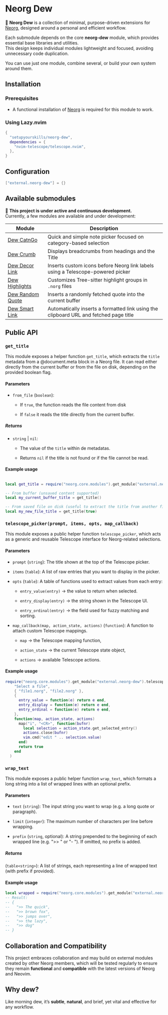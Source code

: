 # Neorg Dew

🌿 **Neorg Dew** is a collection of minimal, purpose-driven extensions for [Neorg](https://github.com/nvim-neorg/neorg), designed around a personal and efficient workflow.

Each submodule depends on the core **neorg-dew** module, which provides essential base libraries and utilities.  
This design keeps individual modules lightweight and focused, avoiding unnecessary code duplication.

You can use just one module, combine several, or build your own system around them.

## Installation

### Prerequisites

- A functional installation of [Neorg](https://github.com/nvim-neorg/neorg) is required for this module to work.

### Using Lazy.nvim

```lua
{
  "setupyourskills/neorg-dew",
  dependencies = {
    "nvim-telescope/telescope.nvim",
  },
}
```

## Configuration

```lua
["external.neorg-dew"] = {}
```

## Available submodules

🚧 **This project is under active and continuous development.**  
Currently, a few modules are available and under development:

| Module            | Description                                                                           |
|-------------------|---------------------------------------------------------------------------------------|
| [Dew CatnGo](https://github.com/setupyourskills/dew-catngo)        | Quick and simple note picker focused on category-based selection                      |
| [Dew Crumb](https://github.com/setupyourskills/dew-crumb)         | Displays breadcrumbs from headings and the Title                                      |
| [Dew Decor Link](https://github.com/setupyourskills/dew-decorlink)    | Inserts custom icons before Neorg link labels using a Telescope-powered picker        |
| [Dew Highlights](https://github.com/setupyourskills/dew-highlights)    | Customizes Tree-sitter highlight groups in `.norg` files                                |
| [Dew Random Quote](https://github.com/setupyourskills/dew-randomquote)  | Inserts a randomly fetched quote into the current buffer                              |
| [Dew Smart Link](https://github.com/setupyourskills/dew-smartlink)    | Automatically inserts a formatted link using the clipboard URL and fetched page title |

## Public API

### `get_title`

This module exposes a helper function `get_title`, which extracts the `title` metadata from a @document.meta block in a Neorg file.
It can read either directly from the current buffer or from the file on disk, depending on the provided boolean flag.

#### Parameters

- `from_file` (`boolean`):

    - If `true`, the function reads the file content from disk 

    - If `false` it reads the title directly from the current buffer.

##### Returns

- `string` | `nil`:

    - The value of the `title` within de metadatas.

    - Returns `nil` if the title is not found or if the file cannot be read.

#### Example usage
```lua

local get_title = require("neorg.core.modules").get_module("external.neorg-dew").get_title()

-- From buffer (unsaved content supported)
local my_current_buffer_title = get_title()

-- From saved file on disk (useful to extract the title from another file)
local my_new_file_title = get_title(true)
```

### `telescope_picker(prompt, items, opts, map_callback)`

This module exposes a public helper function `telescope_picker`, which acts as a generic and reusable Telescope interface for Neorg-related selections.

#### Parameters

- `prompt` (`string`): The title shown at the top of the Telescope picker.

- `items` (`table`): A list of raw entries that you want to display in the picker.

- `opts` (`table`): A table of functions used to extract values from each entry:

    - `entry_value(entry)` → the value to return when selected.

    - `entry_display(entry)` → the string shown in the Telescope UI.

    - `entry_ordinal(entry)` → the field used for fuzzy matching and sorting.

- `map_callback(map, action_state, actions)` (`function`): A function to attach custom Telescope mappings.

    - `map` → the Telescope mapping function,

    - `action_state` → the current Telescope state object,

    - `actions` → available Telescope actions.

#### Example usage

```lua
require("neorg.core.modules").get_module("external.neorg-dew").telescope_picker(
    "Select a file",
    { "file1.norg", "file2.norg" },
    {
      entry_value = function(e) return e end,
      entry_display = function(e) return e end,
      entry_ordinal = function(e) return e end,
    },
    function(map, action_state, actions)
      map("i", "<CR>", function(bufnr)
        local selection = action_state.get_selected_entry()
        actions.close(bufnr)
        vim.cmd("edit " .. selection.value)
      end)
      return true
    end
  )
```

### `wrap_text`

This module exposes a public helper function `wrap_text`, which formats a long string into a list of wrapped lines with an optional prefix.

#### Parameters

- `text` (`string`): The input string you want to wrap (e.g. a long quote or paragraph).

- `limit` (`integer`): The maximum number of characters per line before wrapping.

- `prefix` (`string`, optional): A string prepended to the beginning of each wrapped line (e.g. ">> " or "- "). If omitted, no prefix is added.

##### Returns

(`table<string>`): A list of strings, each representing a line of wrapped text (with prefix if provided).

#### Example usage

```lua
local wrapped = require("neorg.core.modules").get_module("external.neorg-dew").wrap_text("The quick brown fox jumps over the lazy dog", 10, ">> ")
-- Result:
-- {
--   ">> The quick",
--   ">> brown fox",
--   ">> jumps over",
--   ">> the lazy",
--   ">> dog"
-- }
```

## Collaboration and Compatibility

This project embraces collaboration and may build on external modules created by other Neorg members, which will be tested regularly to ensure they remain **functional** and **compatible** with the latest versions of Neorg and Neovim.  

## Why **dew**?

Like morning dew, it’s **subtle**, **natural**, and brief, yet vital and effective for any workflow.
